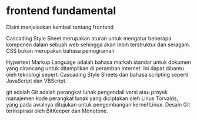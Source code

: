 # frontend fundamental

Disini menjelaskan kembail tentang frontend

Cascading Style Sheet merupakan aturan untuk mengatur beberapa komponen dalam sebuah web sehingga akan lebih terstruktur 
dan seragam. CSS bukan merupakan bahasa pemograman

Hypertext Markup Language adalah bahasa markah standar untuk dokumen yang dirancang untuk ditampilkan di peramban internet. Ini dapat dibantu oleh teknologi seperti Cascading Style Sheets dan bahasa scripting seperti JavaScript dan VBScript.

git adalah Git adalah perangkat lunak pengendali versi atau proyek manajemen kode perangkat lunak yang diciptakan oleh Linus Torvalds, yang pada awalnya ditujukan untuk pengembangan kernel Linux. Desain Git terinspirasi oleh BitKeeper dan Monotone.